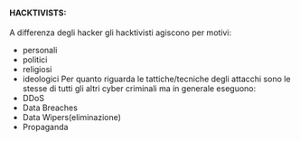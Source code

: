 #### HACKTIVISTS:
A differenza degli hacker gli hacktivisti agiscono per motivi:
- personali
- politici 
- religiosi
- ideologici
Per quanto riguarda le tattiche/tecniche degli attacchi sono le stesse di tutti gli altri cyber criminali ma in generale eseguono:
- DDoS
- Data Breaches
- Data Wipers(eliminazione)
- Propaganda
